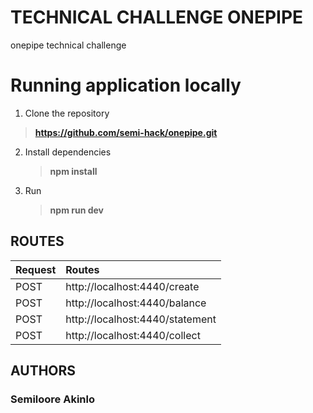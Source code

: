 # TECHNICAL CHALLENGE ONEPIPE
 onepipe technical challenge
# Running application locally
 1. Clone the repository
   >**https://github.com/semi-hack/onepipe.git**

 2. Install dependencies
    >**npm install**

 3. Run
    >**npm run dev**
    
## ROUTES
| Request |             Routes              |
|:--------|:--------------------------------|
| POST    | http://localhost:4440/create    |
| POST    | http://localhost:4440/balance   |
| POST    | http://localhost:4440/statement |
| POST    | http://localhost:4440/collect   |


## AUTHORS
### Semiloore Akinlo